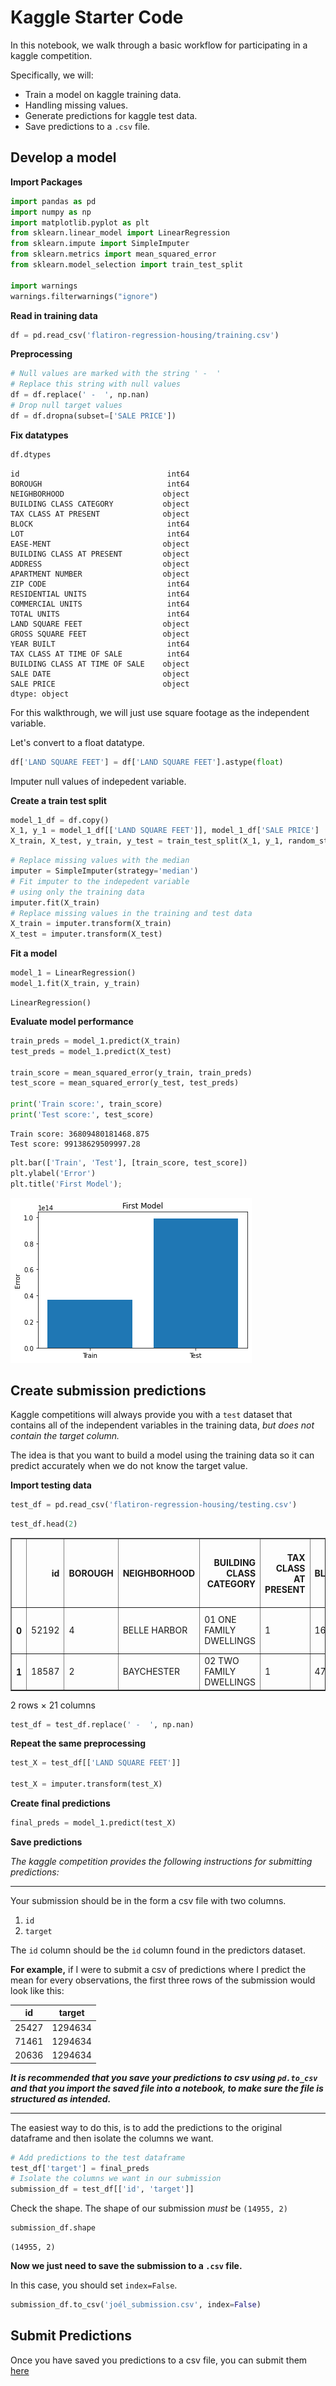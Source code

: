# Kaggle Starter Code

In this notebook, we walk through a basic workflow for participating in a kaggle competition. 

Specifically, we will:

* Train a model on kaggle training data.
* Handling missing values.
* Generate predictions for kaggle test data.
* Save predictions to a `.csv` file.

## Develop a model

**Import Packages**


```python
import pandas as pd
import numpy as np
import matplotlib.pyplot as plt
from sklearn.linear_model import LinearRegression
from sklearn.impute import SimpleImputer
from sklearn.metrics import mean_squared_error
from sklearn.model_selection import train_test_split

import warnings
warnings.filterwarnings("ignore")
```

**Read in training data**


```python
df = pd.read_csv('flatiron-regression-housing/training.csv')
```

**Preprocessing**


```python
# Null values are marked with the string ' -  '
# Replace this string with null values
df = df.replace(' -  ', np.nan)
# Drop null target values
df = df.dropna(subset=['SALE PRICE'])
```

**Fix datatypes**


```python
df.dtypes
```




    id                                 int64
    BOROUGH                            int64
    NEIGHBORHOOD                      object
    BUILDING CLASS CATEGORY           object
    TAX CLASS AT PRESENT              object
    BLOCK                              int64
    LOT                                int64
    EASE-MENT                         object
    BUILDING CLASS AT PRESENT         object
    ADDRESS                           object
    APARTMENT NUMBER                  object
    ZIP CODE                           int64
    RESIDENTIAL UNITS                  int64
    COMMERCIAL UNITS                   int64
    TOTAL UNITS                        int64
    LAND SQUARE FEET                  object
    GROSS SQUARE FEET                 object
    YEAR BUILT                         int64
    TAX CLASS AT TIME OF SALE          int64
    BUILDING CLASS AT TIME OF SALE    object
    SALE DATE                         object
    SALE PRICE                        object
    dtype: object



For this walkthrough, we will just use square footage as the independent variable. 

Let's convert to a float datatype.


```python
df['LAND SQUARE FEET'] = df['LAND SQUARE FEET'].astype(float)
```

Imputer null values of indepedent variable. 

**Create a train test split**


```python
model_1_df = df.copy()
X_1, y_1 = model_1_df[['LAND SQUARE FEET']], model_1_df['SALE PRICE']
X_train, X_test, y_train, y_test = train_test_split(X_1, y_1, random_state=2021)
```


```python
# Replace missing values with the median
imputer = SimpleImputer(strategy='median')
# Fit imputer to the indepedent variable
# using only the training data
imputer.fit(X_train)
# Replace missing values in the training and test data
X_train = imputer.transform(X_train)
X_test = imputer.transform(X_test)
```

**Fit a model**


```python
model_1 = LinearRegression()
model_1.fit(X_train, y_train)
```




    LinearRegression()



**Evaluate model performance**


```python
train_preds = model_1.predict(X_train)
test_preds = model_1.predict(X_test)

train_score = mean_squared_error(y_train, train_preds)
test_score = mean_squared_error(y_test, test_preds)

print('Train score:', train_score)
print('Test score:', test_score)
```

    Train score: 36809480181468.875
    Test score: 99138629509997.28



```python
plt.bar(['Train', 'Test'], [train_score, test_score])
plt.ylabel('Error')
plt.title('First Model');
```


    
![png](kaggle_walkthrough_files/kaggle_walkthrough_20_0.png)
    


## Create submission predictions

Kaggle competitions will always provide you with a `test` dataset that contains all of the independent variables in the training data, *but does not contain the target column.* 

The idea is that you want to build a model using the training data so it can predict accurately when we do not know the target value.

**Import testing data**


```python
test_df = pd.read_csv('flatiron-regression-housing/testing.csv')
```


```python
test_df.head(2)
```




<div>
<style scoped>
    .dataframe tbody tr th:only-of-type {
        vertical-align: middle;
    }

    .dataframe tbody tr th {
        vertical-align: top;
    }

    .dataframe thead th {
        text-align: right;
    }
</style>
<table border="1" class="dataframe">
  <thead>
    <tr style="text-align: right;">
      <th></th>
      <th>id</th>
      <th>BOROUGH</th>
      <th>NEIGHBORHOOD</th>
      <th>BUILDING CLASS CATEGORY</th>
      <th>TAX CLASS AT PRESENT</th>
      <th>BLOCK</th>
      <th>LOT</th>
      <th>EASE-MENT</th>
      <th>BUILDING CLASS AT PRESENT</th>
      <th>ADDRESS</th>
      <th>...</th>
      <th>ZIP CODE</th>
      <th>RESIDENTIAL UNITS</th>
      <th>COMMERCIAL UNITS</th>
      <th>TOTAL UNITS</th>
      <th>LAND SQUARE FEET</th>
      <th>GROSS SQUARE FEET</th>
      <th>YEAR BUILT</th>
      <th>TAX CLASS AT TIME OF SALE</th>
      <th>BUILDING CLASS AT TIME OF SALE</th>
      <th>SALE DATE</th>
    </tr>
  </thead>
  <tbody>
    <tr>
      <th>0</th>
      <td>52192</td>
      <td>4</td>
      <td>BELLE HARBOR</td>
      <td>01 ONE FAMILY DWELLINGS</td>
      <td>1</td>
      <td>16261</td>
      <td>68</td>
      <td></td>
      <td>A2</td>
      <td>446 BEACH 139TH STREET</td>
      <td>...</td>
      <td>11694</td>
      <td>1</td>
      <td>0</td>
      <td>1</td>
      <td>4000</td>
      <td>2145</td>
      <td>1960</td>
      <td>1</td>
      <td>A2</td>
      <td>2017-06-21 00:00:00</td>
    </tr>
    <tr>
      <th>1</th>
      <td>18587</td>
      <td>2</td>
      <td>BAYCHESTER</td>
      <td>02 TWO FAMILY DWELLINGS</td>
      <td>1</td>
      <td>4775</td>
      <td>41</td>
      <td></td>
      <td>B1</td>
      <td>3026 WICKHAM AVENUE</td>
      <td>...</td>
      <td>10469</td>
      <td>2</td>
      <td>0</td>
      <td>2</td>
      <td>2700</td>
      <td>2880</td>
      <td>1960</td>
      <td>1</td>
      <td>B1</td>
      <td>2017-06-30 00:00:00</td>
    </tr>
  </tbody>
</table>
<p>2 rows × 21 columns</p>
</div>




```python
test_df = test_df.replace(' -  ', np.nan)
```

**Repeat the same preprocessing**


```python
test_X = test_df[['LAND SQUARE FEET']]

test_X = imputer.transform(test_X)
```

**Create final predictions**


```python
final_preds = model_1.predict(test_X)
```

**Save predictions**

*The kaggle competition provides the following instructions for submitting predictions:*

----------

Your submission should be in the form a csv file with two columns. 
1. `id`
2. `target`

The `id` column should be the `id` column found in the predictors dataset.

**For example,** if I were to submit a csv of predictions where I predict the mean for every observations, the first three rows of the submission would look like this:

| id    | target  |
|-------|---------|
| 25427 | 1294634 |
| 71461 | 1294634 |
| 20636 | 1294634 |


***It is recommended that you save your predictions to csv using `pd.to_csv` and that you import the saved file into a notebook, to make sure the file is structured as intended.***

--------

The easiest way to do this, is to add the predictions to the original dataframe and then isolate the columns we want. 


```python
# Add predictions to the test dataframe
test_df['target'] = final_preds
# Isolate the columns we want in our submission
submission_df = test_df[['id', 'target']]
```

Check the shape. The shape of our submission *must* be `(14955, 2)`


```python
submission_df.shape
```




    (14955, 2)



**Now we just need to save the submission to a `.csv` file.**

In this case, you should set `index=False`.


```python
submission_df.to_csv('joél_submission.csv', index=False)
```

## Submit Predictions

Once you have saved you predictions to a csv file, you can submit them [here](https://www.kaggle.com/c/flatiron-regression-housing/submit)
